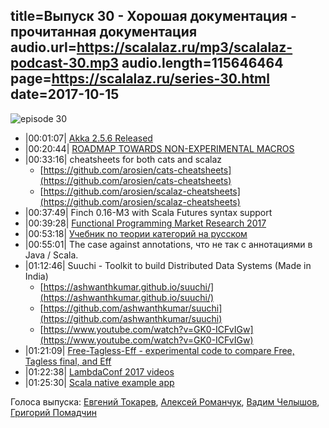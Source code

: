 title=Выпуск 30 - Хорошая документация - прочитанная документация
audio.url=https://scalalaz.ru/mp3/scalalaz-podcast-30.mp3
audio.length=115646464
page=https://scalalaz.ru/series-30.html
date=2017-10-15
----
![episode 30](https://scalalaz.ru/img/episode30.jpg)

*   |00:01:07| [Akka 2.5.6 Released](https://akka.io/blog/news/2017/09/28/akka-2.5.6-released)
*   |00:20:44| [ROADMAP TOWARDS NON-EXPERIMENTAL MACROS](http://scala-lang.org/blog/2017/10/09/scalamacros.html)
*   |00:33:16| cheatsheets for both cats and scalaz
    *   [https://github.com/arosien/cats-cheatsheets](https://github.com/arosien/cats-cheatsheets)
    *   [https://github.com/arosien/scalaz-cheatsheets](https://github.com/arosien/scalaz-cheatsheets)
*   |00:37:49| Finch 0.16-M3 with Scala Futures syntax support
*   |00:39:28| [Functional Programming Market Research 2017](https://functional.works-hub.com/blog/Functional-Programming-Market-Research-2017)
*   |00:53:18| [Учебник по теории категорий на русском](https://github.com/George66/Textbook)
*   |00:55:01| The case against annotations, что не так с аннотациями в Java / Scala.
*   |01:12:46| Suuchi - Toolkit to build Distributed Data Systems (Made in India)
    *   [https://ashwanthkumar.github.io/suuchi/](https://ashwanthkumar.github.io/suuchi/)
    *   [https://github.com/ashwanthkumar/suuchi](https://github.com/ashwanthkumar/suuchi)
    *   [https://www.youtube.com/watch?v=GK0-ICFvIGw](https://www.youtube.com/watch?v=GK0-ICFvIGw)
*   |01:21:09| [Free-Tagless-Eff - experimental code to compare Free, Tagless final, and Eff](https://github.com/pvillega/free-tagless-eff)
*   |01:22:38| [LambdaConf 2017 videos](https://www.youtube.com/channel/UCEtohQeDqMSebi2yvLMUItg)
*   |01:25:30| [Scala native example app](https://github.com/lihaoyi/scala-native-example-app/)

Голоса выпуска: [Евгений Токарев](http://github.com/strobe), [Алексей Романчук](http://github.com/13h3r), [Вадим Челышов](http://github.com/dos65), [Григорий Помадчин](https://github.com/pomadchin)
